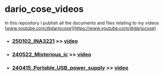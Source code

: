 # dario_cose_videos
In this repository I publish all the documents and files relating to my videos [www.youtube.com/@dariocose](https://www.youtube.com/@dariocose)

- ### [250102_INA3221](https://github.com/dariocose/dario_cose_videos/tree/main/250102_INA3221) >> [video](https://youtu.be/YwuD9_J0syQ)
- ### [240522_Misterious_ic](https://github.com/dariocose/dario_cose_videos/tree/main/240522_Misterious_ic) >> [video](https://youtu.be/-nbtxf4mtnU)
- ### [240415_Portable_USB_power_supply](https://github.com/dariocose/dario_cose_videos/tree/main/240415_Portable_USB_power_supply) >> [video](https://www.youtube.com/watch?v=oOKRbhnA3Gw)
#
#
#
#
#
#
#
#
#
#
#
#
#
#
#
#
#
#
#
#

